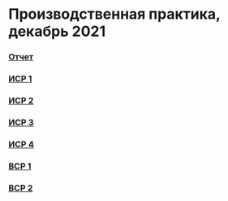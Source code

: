 # Производственная практика, декабрь 2021

### [Отчет](https://github.com/DenisNyux/prcatice-dec-21/blob/main/%D0%9E%D1%82%D1%87%D0%B5%D1%82.pdf)


### [ИСР 1](https://github.com/DenisNyux/prcatice-dec-21/blob/main/tasks/%D0%98%D0%A1%D0%A0%201.pdf)
### [ИСР 2](https://github.com/DenisNyux/prcatice-dec-21/blob/main/tasks/%D0%98%D0%A1%D0%A0%202.pdf)
### [ИСР 3](https://github.com/DenisNyux/prcatice-dec-21/blob/main/tasks/%D0%98%D0%A1%D0%A0%203.pdf)
### [ИСР 4](https://github.com/DenisNyux/prcatice-dec-21/blob/main/tasks/%D0%98%D0%A1%D0%A0%204.pdf)
### [ВСР 1](https://github.com/DenisNyux/prcatice-dec-21/blob/main/tasks/%D0%92%D0%A1%D0%A0%202.1.pdf)
### [ВСР 2](https://github.com/DenisNyux/prcatice-dec-21/blob/main/tasks/%D0%92%D0%A1%D0%A0%202.2.pdf)
